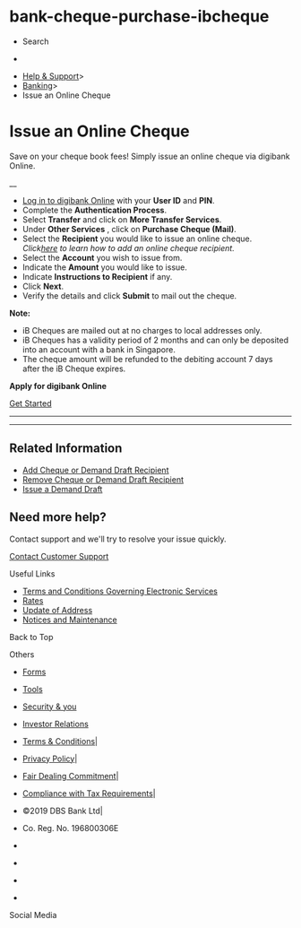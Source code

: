 # bank-cheque-purchase-ibcheque

[](https://www.dbs.com.sg)

  * Search 

  * 


[](https://www.dbs.com.sg/personal/default.page)

  * [Help & Support](https://www.dbs.com.sg/personal/support/home.html)>
  * [Banking](https://www.dbs.com.sg/personal/support/banking-product.html)>
  * Issue an Online Cheque



# Issue an Online Cheque

Save on your cheque book fees! Simply issue an online cheque via digibank Online.

__

  * [Log in to digibank Online](https://internet-banking.dbs.com.sg/) with your **User ID** and **PIN**. 
  * Complete the **Authentication Process**.
  * Select **Transfer** and click on **More Transfer Services**.
  * Under **Other Services** , click on **Purchase Cheque (Mail)**.
  * Select the **Recipient** you would like to issue an online cheque.  
_Click[here](https://www.dbs.com.sg/personal/support/bank-cheque-purchase-ibcheque-add-recipient.html) to learn how to add an online cheque recipient._
  * Select the **Account** you wish to issue from.
  * Indicate the **Amount** you would like to issue.
  * Indicate **Instructions to Recipient** if any.
  * Click **Next**.
  * Verify the details and click **Submit** to mail out the cheque.

**Note:**

  * iB Cheques are mailed out at no charges to local addresses only.
  * iB Cheques has a validity period of 2 months and can only be deposited into an account with a bank in Singapore.
  * The cheque amount will be refunded to the debiting account 7 days after the iB Cheque expires.



**Apply for digibank Online**

[Get Started](https://internet-banking.dbs.com.sg/ibAPL/Welcome)

* * *

* * *

## Related Information

  * [Add Cheque or Demand Draft Recipient](https://www.dbs.com.sg/personal/support/bank-cheque-purchase-ibcheque-add-recipient.html)
  * [Remove Cheque or Demand Draft Recipient](https://www.dbs.com.sg/personal/support/bank-cheque-purchase-ibcheque-remove-recipient.html)
  * [Issue a Demand Draft](https://www.dbs.com.sg/personal/support/bank-payeasy-purchase-demand-draft.html)



## Need more help?

Contact support and we'll try to resolve your issue quickly.

[Contact Customer Support](https://www.dbs.com.sg/personal/contact-us.page)

Useful Links

  * [Terms and Conditions Governing Electronic Services](https://www.dbs.com.sg/personal/deposits/terms-conditions-electronic-services.page)
  * [Rates](https://www.dbs.com.sg/personal/rates-online/default.page)
  * [Update of Address](https://www.dbs.com.sg/personal/deposits/update-address.page)
  * [Notices and Maintenance](https://www.dbs.com.sg/personal/deposits/maintenance-schedule.page)



Back to Top

Others

  * [Forms](https://www.dbs.com.sg/personal/forms/default.page)
  * [Tools](https://www.dbs.com.sg/personal/calculators/default.page)
  * [Security & you](https://www.dbs.com.sg/personal/deposits/security-and-you/default.page)
  * [Investor Relations](https://www.dbs.com/investor/default.page)



  * [Terms & Conditions](https://www.dbs.com/terms/default.page)|
  * [Privacy Policy](https://www.dbs.com/privacy/default.page)|
  * [Fair Dealing Commitment](https://www.dbs.com/fairdealing/default.page)|
  * [Compliance with Tax Requirements](https://www.dbs.com.sg/personal/compliance-tax-requirements/index.html)|
  * ©2019 DBS Bank Ltd|
  * Co. Reg. No. 196800306E



  * [](https://www.facebook.com/dbs.sg)
  * [](https://twitter.com/dbsbank)
  * [](https://www.linkedin.com/company/dbs-bank)
  * [](https://www.youtube.com/dbs)



Social Media
